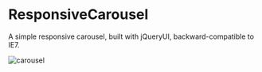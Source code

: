 ResponsiveCarousel
==================

A simple responsive carousel, built with jQueryUI, backward-compatible to IE7.

![carousel](http://edsilv.github.com/ResponsiveCarousel/carousel.gif "carousel")



